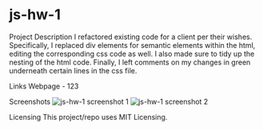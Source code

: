 # js-hw-1

Project Description
  I refactored existing code for a client per their wishes. Specifically, I replaced div elements for semantic elements within the html, editing the corresponding css code as well. I also made sure to tidy up the nesting of the html code. Finally, I left comments on my changes in green underneath certain lines in the css file. 
  
Links
  Webpage - 123

Screenshots
![js-hw-1 screenshot 1](https://user-images.githubusercontent.com/99297739/157349160-4ec4f742-a996-4cbd-913b-6b5c1b9e629d.PNG)
![js-hw-1 screenshot 2](https://user-images.githubusercontent.com/99297739/157349181-377a7691-7687-4715-8a69-5ba4a14c0149.PNG)

Licensing 
  This project/repo uses MIT Licensing.

